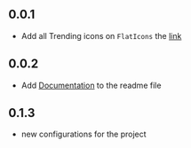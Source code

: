 ## 0.0.1
* Add all Trending icons on `FlatIcons` the [link](https://www.flaticon.com/uicons/interface-icons)

## 0.0.2
* Add [Documentation](../d/README.md) to the readme file

## 0.1.3
* new configurations for the project 